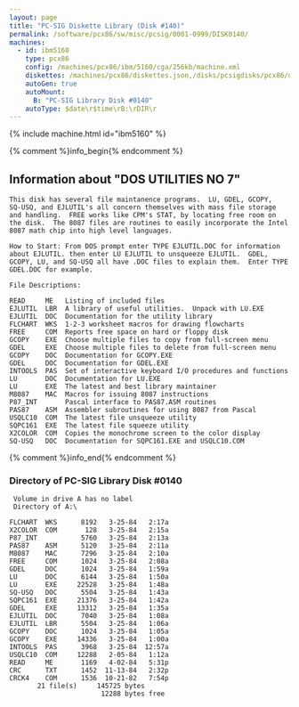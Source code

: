 ```yaml
---
layout: page
title: "PC-SIG Diskette Library (Disk #140)"
permalink: /software/pcx86/sw/misc/pcsig/0001-0999/DISK0140/
machines:
  - id: ibm5160
    type: pcx86
    config: /machines/pcx86/ibm/5160/cga/256kb/machine.xml
    diskettes: /machines/pcx86/diskettes.json,/disks/pcsigdisks/pcx86/diskettes.json
    autoGen: true
    autoMount:
      B: "PC-SIG Library Disk #0140"
    autoType: $date\r$time\rB:\rDIR\r
---
```


{% include machine.html id="ibm5160" %}

{% comment %}info_begin{% endcomment %}

## Information about "DOS UTILITIES NO 7"

    This disk has several file maintanence programs.  LU, GDEL, GCOPY,
    SQ-USQ, and EJLUTIL's all concern themselves with mass file storage
    and handling.  FREE works like CPM's STAT, by locating free room on
    the disk.  The 8087 files are routines to easily incorporate the Intel
    8087 math chip into high level languages.
    
    How to Start: From DOS prompt enter TYPE EJLUTIL.DOC for information
    about EJLUTIL. then enter LU EJLUTIL to unsqueeze EJLUTIL.  GDEL,
    GCOPY, LU, and SQ-USQ all have .DOC files to explain them.  Enter TYPE
    GDEL.DOC for example.
    
    File Descriptions:
    
    READ     ME   Listing of included files
    EJLUTIL  LBR  A library of useful utilities.  Unpack with LU.EXE
    EJLUTIL  DOC  Documentation for the utility library
    FLCHART  WKS  1-2-3 worksheet macros for drawing flowcharts
    FREE     COM  Reports free space on hard or floppy disk
    GCOPY    EXE  Choose multiple files to copy from full-screen menu
    GDEL     EXE  Choose multiple files to delete from full-screen menu
    GCOPY    DOC  Documentation for GCOPY.EXE
    GDEL     DOC  Documentation for GDEL.EXE
    INTOOLS  PAS  Set of interactive keyboard I/O procedures and functions
    LU       DOC  Documentation for LU.EXE
    LU       EXE  The latest and best library maintainer
    M8087    MAC  Macros for issuing 8087 instructions
    P87_INT       Pascal interface to PAS87.ASM routines
    PAS87    ASM  Assembler subroutines for using 8087 from Pascal
    USQLC10  COM  The latest file unsqueeze utility
    SQPC161  EXE  The latest file squeeze utility
    X2COLOR  COM  Copies the monochrome screen to the color display
    SQ-USQ   DOC  Documentation for SQPC161.EXE and USQLC10.COM
{% comment %}info_end{% endcomment %}


### Directory of PC-SIG Library Disk #0140

     Volume in drive A has no label
     Directory of A:\

    FLCHART  WKS      8192   3-25-84   2:17a
    X2COLOR  COM       128   3-25-84   2:15a
    P87_INT           5760   3-25-84   2:13a
    PAS87    ASM      5120   3-25-84   2:11a
    M8087    MAC      7296   3-25-84   2:10a
    FREE     COM      1024   3-25-84   2:08a
    GDEL     DOC      1024   3-25-84   1:59a
    LU       DOC      6144   3-25-84   1:50a
    LU       EXE     22528   3-25-84   1:48a
    SQ-USQ   DOC      5504   3-25-84   1:43a
    SQPC161  EXE     21376   3-25-84   1:42a
    GDEL     EXE     13312   3-25-84   1:35a
    EJLUTIL  DOC      7040   3-25-84   1:08a
    EJLUTIL  LBR      5504   3-25-84   1:06a
    GCOPY    DOC      1024   3-25-84   1:05a
    GCOPY    EXE     14336   3-25-84   1:00a
    INTOOLS  PAS      3968   3-25-84  12:57a
    USQLC10  COM     12288   2-05-84   1:12a
    READ     ME       1169   4-02-84   5:31p
    CRC      TXT      1452  11-13-84   2:32p
    CRCK4    COM      1536  10-21-82   7:54p
           21 file(s)     145725 bytes
                           12288 bytes free
